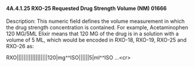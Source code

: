#### 4A.4.1.25 RXO-25 Requested Drug Strength Volume (NM) 01666

Description: This numeric field defines the volume measurement in which the drug strength concentration is contained. For example, Acetaminophen 120 MG/5ML Elixir means that 120 MG of the drug is in a solution with a volume of 5 ML, which would be encoded in RXO-18, RXO-19, RXO-25 and RXO-26 as:

RXO||||||||||||||||||120|mg^^ISO||||||5|ml^^ISO ...&lt;cr>
